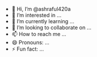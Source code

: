 - 👋 Hi, I’m @ashraful420a
- 👀 I’m interested in ...
- 🌱 I’m currently learning ...
- 💞️ I’m looking to collaborate on ...
- 📫 How to reach me ...
- 😄 Pronouns: ...
- ⚡ Fun fact: ...

<!---
ashraful420a/ashraful420a is a ✨ special ✨ repository because its `README.md` (this file) appears on your GitHub profile.
You can click the Preview link to take a look at your changes.
--->
